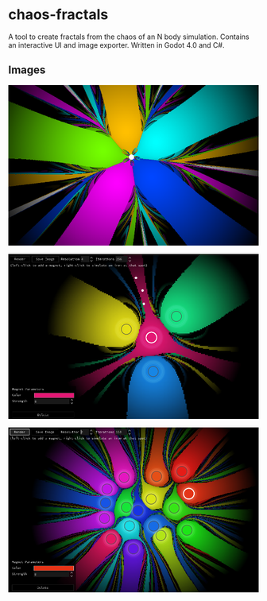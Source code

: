 # chaos-fractals
A tool to create fractals from the chaos of an N body simulation. Contains an interactive UI and image exporter. Written in Godot 4.0 and C#.

## Images

![Example render](docs/example_render.png)

![Example usage](docs/example_use1.png)

![Example usage 2](docs/example_use2.png)
